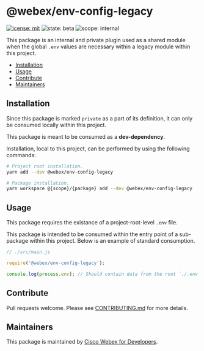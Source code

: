 # @webex/env-config-legacy

[![icense: mit](https://img.shields.io/badge/License-MIT-blueviolet?style=flat-square)](https://github.com/webex/webex-js-sdk/blob/master/LICENSE)
![state: beta](https://img.shields.io/badge/State\-Beta-blue?style=flat-square)
![scope: internal](https://img.shields.io/badge/Scope-Internal-red?style=flat-square)

This package is an internal and private plugin used as a shared module when the global `.env` values are necessary within a legacy module within this project.

* [Installation](#installation)
* [Usage](#usage)
* [Contribute](#contribute)
* [Maintainers](#maintainers)

## Installation

Since this package is marked `private` as a part of its definition, it can only be consumed locally within this project.

This package is meant to be consumed as a **dev-dependency**.

Installation, local to this project, can be performed by using the following commands:

```bash
# Project root installation.
yarn add --dev @webex/env-config-legacy

# Package installation.
yarn workspace @{scope}/{package} add --dev @webex/env-config-legacy
```

## Usage

This package requires the existance of a project-root-level `.env` file.

This package is intended to be consumed within the entry point of a sub-package within this project. Below is an example of standard consumption.

```js
// ./src/main.js

require('@webex/env-config-legacy');

console.log(process.env); // Should contain data from the root `./.env` file.
```

## Contribute

Pull requests welcome. Please see [CONTRIBUTING.md](https://github.com/webex/webex-js-sdk/blob/master/CONTRIBUTING.md) for more details.

## Maintainers

This package is maintained by [Cisco Webex for Developers](https://developer.webex.com/).
